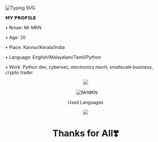 
![Typing SVG](https://readme-typing-svg.herokuapp.com/?lines=𝗛𝗮𝗶+𝗜𝗮𝗺+𝗠𝗿+𝗠𝗞𝗡;𝗜𝗮𝗺+𝗔+𝗣𝘆𝘁𝗵𝗼𝗻+𝗗𝗲𝘃𝗲𝗹𝗼𝗽𝗲𝗿)


<p align="left">
𝗠𝗬 𝗣𝗥𝗢𝗙𝗜𝗟𝗘
<p align="left">
• Nmae: Mr MKN
<p align="left">
• Age: 20
<p align="left">
• Place: Kannur/Kerala/India
<p align="left">
• Language: English/Malayalam/Tamil/Python 
<p align="left">
• Work: Python dev, cybersec, electronics mech, smallscale business, crypto trader

<p align="center">
  <img src="https://github-stats-alpha.vercel.app/api/?username=MrMKN&cc=000&tc=00ff00&ic=fff000&bc=fff" align="center">
</p>

<p align="center">&nbsp;
  <img align="center" src="https://github-readme-stats.vercel.app/api?username=MrMKN&&show_icons=true&theme=midnight-purple" alt="MrMKN"/>
</p>        

<p align="center">Used Languages </p>
<p align="center">
  <img src="https://github-readme-stats.vercel.app/api/top-langs/?username=MrMKN&layout=compact&theme=tokyonight" align="center">
</p>

<h1 align="center">Thanks for All❣️ </h1>




